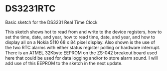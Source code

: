 DS3231RTC
=========

Basic sketch for the DS3231 Real Time Clock

This sketch shows hot to read from and write to the device registers, how to set the time, date, and year, how to read time, date, and year, and how to display all on a Nokia 5110 68 x 84 pixel display. Also shown is the use of the two RTC alarms with either status register polling or hardware interrupt. There is an ATMEL 32Kbyte EEPROM on the ZS-042 breakout board used here that could be used for data logging and/or to store alarm sound. I will add use of this EEPROM to the sketch in the next update.

